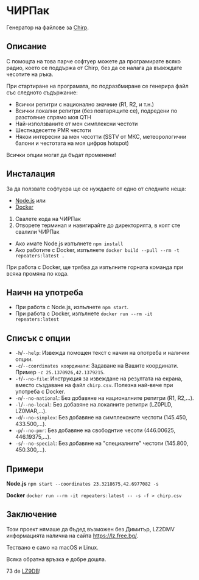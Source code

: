 # ЧИРПак

Генератор на файлове за [Chirp](https://chirp.danplanet.com/projects/chirp/wiki/Home).

## Описание

С помощта на това парче софтуер можете да програмирате всяко радио, което се поддържа от Chirp, без да се налага да въвеждате чесотите на ръка.

При стартиране на програмата, по подразбмиране се генерира файл със следното съдържание:
- Всички репитри с национално значние (R1, R2, и т.н.)
- Всички локални репитри (без повтарящите се), подредени по разстояние спрямо моя QTH
- Най-използваните от мен симплексни честоти
- Шестнадесетте PMR честоти
- Някои интересни за мен чесотти (SSTV от МКС, метеорологични балони и честотата на моя цифров hotspot)

Всички опции могат да бъдат променени!

## Инсталация

За да ползвате софтуера ще се нуждаете от едно от следните неща:
- [Node.js](https://nodejs.org/en) или
- [Docker](https://www.docker.com/)

1. Свалете кода на ЧИРПак
2. Отворете терминал и навигирайте до директорията, в коят сте свалили ЧИРПак

- Ако имате Node.js изпълнете `npm install`
- Ако работите с Docker, изпълнете `docker build --pull --rm -t repeaters:latest .`

При работа с Docker, ще трябва да изпълните горната команда при всяка промяна по кода.

## Наичн на употреба

- При работа с Node.js, изпълнете `npm start`.
- При работа с Docker, изпълнете `docker run --rm -it repeaters:latest`


## Списък с опции

- `-h`/`--help`: Извежда помощен текст с начин на опотреба и налични опции.
- `-c`/`--coordinates координати`: Задаване на Вашите координати. Пример `-c 25.1370926,42.1379215`.
- `-f`/`--no-file`: Инструкция за извеждане на резултата на екрана, вместо създаване на файл `chirp.csv`. Полезна най-вече при употреба с Docker.
- `-n`/`--no-national`: Без добавяне на националните репитри (R1, R2,...).
- `-l`/`--no-local`: Без добавяне на локалните репитри (LZ0PLD, LZ0MAR,...).
- `-d`/`--no-simplex`: Без добавяне на симплексните честоти (145.450, 433.500,...).
- `-p`/`--no-pmr`: Без добавяне на свободнтие чесоти (446.00625, 446.19375,...).
- `-s`/`--no-special`: Без добавяне на "специалните" честоти (145.800, 450.300,...).

## Примери

**Node.js**
`npm start --coordinates 23.3218675,42.6977082 -s`

**Docker**
`docker run --rm -it repeaters:latest -- -s -f > chirp.csv`

## Заключение

Този проект нямаше да бъдед възможен без Димитър, LZ2DMV информацията налична на сайта https://lz.free.bg/.

Тествано е само на macOS и Linux.

Всяка обратна връзка е добре дошла.

73 de [LZ9DB](https://www.qrz.com/db/lz9db)!
